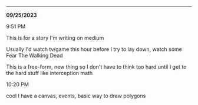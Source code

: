 

---

**09/25/2023**

9:51 PM

This is for a story I'm writing on medium

Usually I'd watch tv/game this hour before I try to lay down, watch some Fear The Walking Dead

This is a free-form, new thing so I don't have to think too hard until I get to the hard stuff like interception math

10:20 PM

cool I have a canvas, events, basic way to draw polygons
